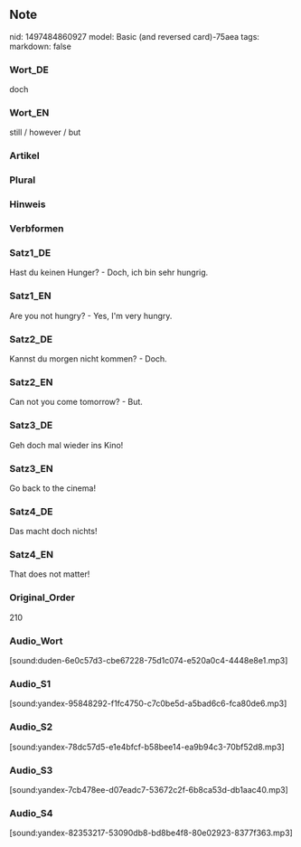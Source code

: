 ## Note
nid: 1497484860927
model: Basic (and reversed card)-75aea
tags: 
markdown: false

### Wort_DE
doch

### Wort_EN
still / however / but

### Artikel


### Plural


### Hinweis


### Verbformen


### Satz1_DE
Hast du keinen Hunger? - Doch, ich bin sehr hungrig.

### Satz1_EN
Are you not hungry? - Yes, I'm very hungry.

### Satz2_DE
Kannst du morgen nicht kommen? - Doch.

### Satz2_EN
Can not you come tomorrow? - But.

### Satz3_DE
Geh doch mal wieder ins Kino!

### Satz3_EN
Go back to the cinema!

### Satz4_DE
Das macht doch nichts!

### Satz4_EN
That does not matter!

### Original_Order
210

### Audio_Wort
[sound:duden-6e0c57d3-cbe67228-75d1c074-e520a0c4-4448e8e1.mp3]

### Audio_S1
[sound:yandex-95848292-f1fc4750-c7c0be5d-a5bad6c6-fca80de6.mp3]

### Audio_S2
[sound:yandex-78dc57d5-e1e4bfcf-b58bee14-ea9b94c3-70bf52d8.mp3]

### Audio_S3
[sound:yandex-7cb478ee-d07eadc7-53672c2f-6b8ca53d-db1aac40.mp3]

### Audio_S4
[sound:yandex-82353217-53090db8-bd8be4f8-80e02923-8377f363.mp3]
